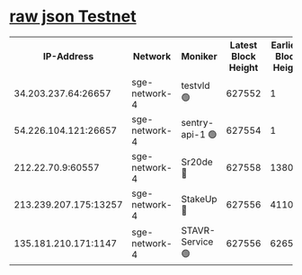 
[raw json Testnet](https://rpc-check.sget.stavr.tech/sget/rpc-sget-result.json)
=


<table><tr><th>IP-Address</th><th>Network</th><th>Moniker</th><th>Latest Block Height</th><th>Earliest Block Height</th><th>Catching Up</th><th>Tx Index</th><th>Voting Power</th><th>Scan Time</th></tr><tr><td>34.203.237.64:26657</td><td>sge-network-4</td><td>testvld 🟢</td><td>627552</td><td>1</td><td>False</td><td>on</td><td>0</td><td>2023-12-13T16:42:06.258105837UTC</td></tr><tr><td>54.226.104.121:26657</td><td>sge-network-4</td><td>sentry-api-1 🟢</td><td>627554</td><td>1</td><td>False</td><td>on</td><td>0</td><td>2023-12-13T16:42:19.387680682UTC</td></tr><tr><td>212.22.70.9:60557</td><td>sge-network-4</td><td>Sr20de 🔴</td><td>627558</td><td>138001</td><td>False</td><td>on</td><td>99</td><td>2023-12-13T16:42:36.760531486UTC</td></tr><tr><td>213.239.207.175:13257</td><td>sge-network-4</td><td>StakeUp 🔴</td><td>627556</td><td>411001</td><td>False</td><td>off</td><td>100</td><td>2023-12-13T16:42:27.785506150UTC</td></tr><tr><td>135.181.210.171:1147</td><td>sge-network-4</td><td>STAVR-Service 🟢</td><td>627556</td><td>626501</td><td>False</td><td>on</td><td>0</td><td>2023-12-13T16:42:28.103820122UTC</td></tr></table>
